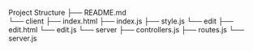 Project Structure
├── README.md   
└── client
    ├── index.html
    ├── index.js
    ├── style.js
    └── edit
        ├── edit.html
        └── edit.js
└── server
    ├── controllers.js
    ├── routes.js
    └── server.js